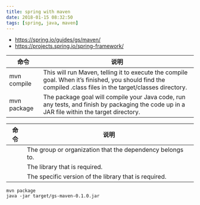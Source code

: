```yaml
---
title: spring with maven
date: 2018-01-15 08:32:50
tags: [spring, java, maven]
---
```


* <https://spring.io/guides/gs/maven/>
* <https://projects.spring.io/spring-framework/>

<!--more-->

|     命令    |                                                                             说明                                                                            |
|-------------|-------------------------------------------------------------------------------------------------------------------------------------------------------------|
| mvn compile | This will run Maven, telling it to execute the compile goal. When it’s finished, you should find the compiled .class files in the target/classes directory. |
| mvn package | The package goal will compile your Java code, run any tests, and finish by packaging the code up in a JAR file within the target directory.                 |


|     命令     |                            说明                           |
|--------------|-----------------------------------------------------------|
| <groupId>    | The group or organization that the dependency belongs to. |
| <artifactId> | The library that is required.                             |
| <version>    | The specific version of the library that is required.     |


```
mvn package
java -jar target/gs-maven-0.1.0.jar
```